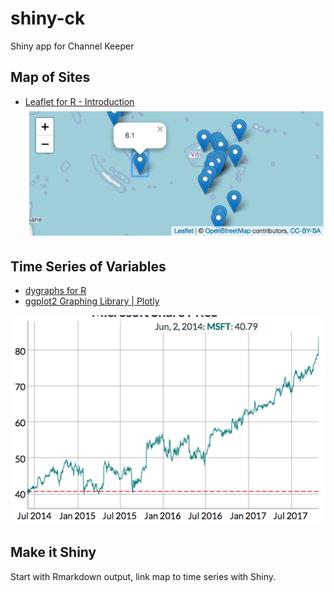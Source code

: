 # shiny-ck
Shiny app for Channel Keeper

## Map of Sites

* [Leaflet for R - Introduction](http://rstudio.github.io/leaflet/)
![](./leaflet_markers.png)

## Time Series of Variables

* [dygraphs for R](https://rstudio.github.io/dygraphs/index.html)
* [ggplot2 Graphing Library | Plotly](https://plot.ly/ggplot2/)

![](./dygraph-threshold.png)

## Make it Shiny

Start with Rmarkdown output, link map to time series with Shiny.